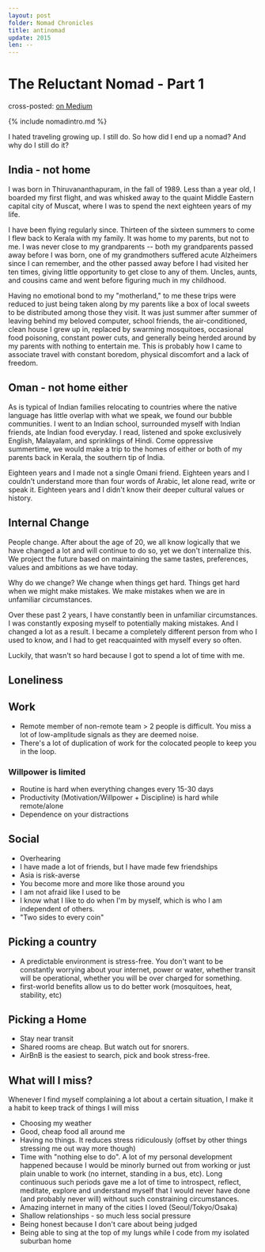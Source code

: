 ```yaml
---
layout: post
folder: Nomad Chronicles
title: antinomad
update: 2015
len: --
---
```

# The Reluctant Nomad - Part 1
<div class="essay-subtext">cross-posted: <a href="https://medium.com/@keerthiko">on Medium</a></div>

{% include nomadintro.md %}

I hated traveling growing up. I still do. So how did I end up a nomad? And why do I still do it?

## India - not home

I was born in Thiruvananthapuram, in the fall of 1989. Less than a year old, I boarded my first flight, and was whisked away to the quaint Middle Eastern capital city of Muscat, where I was to spend the next eighteen years of my life.

I have been flying regularly since. Thirteen of the sixteen summers to come I flew back to Kerala with my family. It was home to my parents, but not to me. I was never close to my grandparents -- both my grandparents passed away before I was born, one of my grandmothers suffered acute Alzheimers since I can remember, and the other passed away before I had visited her ten times, giving little opportunity to get close to any of them. Uncles, aunts, and cousins came and went before figuring much in my childhood.

Having no emotional bond to my "motherland," to me these trips were reduced to just being taken along by my parents like a box of local sweets to be distributed among those they visit. It was just summer after summer of leaving behind my beloved computer, school friends, the air-conditioned, clean house I grew up in, replaced by swarming mosquitoes, occasional food poisoning, constant power cuts, and generally being herded around by my parents with nothing to entertain me. This is probably how I came to associate travel with constant boredom, physical discomfort and a lack of freedom.

## Oman - not home either

As is typical of Indian families relocating to countries where the native language has little overlap with what we speak, we found our bubble communities. I went to an Indian school, surrounded myself with Indian friends, ate Indian food everyday. I read, listened and spoke exclusively English, Malayalam, and sprinklings of Hindi. Come oppressive summertime, we would make a trip to the homes of either or both of my parents back in Kerala, the southern tip of India.

Eighteen years and I made not a single Omani friend. Eighteen years and I couldn't understand more than four words of Arabic, let alone read, write or speak it. Eighteen years and I didn't know their deeper cultural values or history. 




## Internal Change
People change. After about the age of 20, we all know logically that we have changed a lot and will continue to do so, yet we don't internalize this. We project the future based on maintaining the same tastes, preferences, values and ambitions as we have today. 

Why do we change? We change when things get hard. Things get hard when we might make mistakes. We make mistakes when we are in unfamiliar circumstances.

Over these past 2 years, I have constantly been in unfamiliar circumstances. I was constantly exposing myself to potentially making mistakes. And I changed a lot as a result. I became a completely different person from who I used to know, and I had to get reacquainted with myself every so often. 

Luckily, that wasn't so hard because I got to spend a lot of time with me.

## Loneliness


## Work
- Remote member of non-remote team > 2 people is difficult. You miss a lot of low-amplitude signals as they are deemed noise. 
- There's a lot of duplication of work for the colocated people to keep you in the loop.

### Willpower is limited
- Routine is hard when everything changes every 15-30 days
- Productivity (Motivation/Willpower + Discipline) is hard while remote/alone
- Dependence on your distractions

## Social
- Overhearing
- I have made a lot of friends, but I have made few friendships
- Asia is risk-averse
- You become more and more like those around you
- I am not afraid like I used to be
- I know what I like to do when I'm by myself, which is who I am independent of others.
- "Two sides to every coin"

## Picking a country
- A predictable environment is stress-free. You don't want to be constantly worrying about your internet, power or water, whether transit will be operational, whether you will be over charged for something. 
- first-world benefits allow us to do better work (mosquitoes, heat, stability, etc)

## Picking a Home
- Stay near transit
- Shared rooms are cheap. But watch out for snorers.
- AirBnB is the easiest to search, pick and book stress-free.

## What will I miss?
Whenever I find myself complaining a lot about a certain situation, I make it a habit to keep track of things I will miss
- Choosing my weather
- Good, cheap food all around me
- Having no things. It reduces stress ridiculously (offset by other things stressing me out way more though)
- Time with "nothing else to do". A lot of my personal development happened because I would be minorly burned out from working or just plain unable to work (no internet, standing in a bus, etc). Long continuous such periods gave me a lot of time to introspect, reflect, meditate, explore and understand myself that I would never have done (and probably never will) without such constraining circumstances.
- Amazing internet in many of the cities I loved (Seoul/Tokyo/Osaka)
- Shallow relationships - so much less social pressure
- Being honest because I don't care about being judged
- Being able to sing at the top of my lungs while I code from my isolated suburban home
